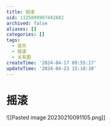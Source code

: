 ```yaml
---
title: 摇滚
uid: 1125899907442682
archived: false
aliases: []
categories: []
tags:
  - 音乐
  - 摇滚
  - 关系图
createTime: '2024-04-17 09:55:17'
updateTime: '2024-04-23 15:18:38'
---
```


# 摇滚

![[Pasted image 20230210091105.png]]
